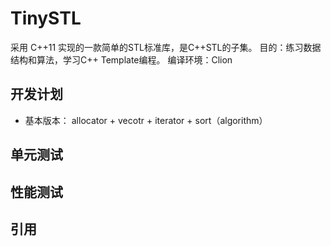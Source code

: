 # TinySTL

采用 C++11 实现的一款简单的STL标准库，是C++STL的子集。
目的：练习数据结构和算法，学习C++ Template编程。
编译环境：Clion

## 开发计划

* 基本版本： allocator + vecotr + iterator + sort（algorithm）

## 单元测试

## 性能测试

## 引用

